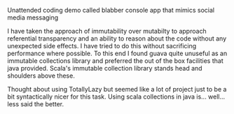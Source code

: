 Unattended coding demo called blabber console app that mimics social media messaging

I have taken the approach of immutability over mutabilty to approach referential transparency and an ability to reason about the code without any unexpected side effects. I have tried to do this without sacrificing performance where possible. To this end I found guava quite unuseful as an immutable collections library and preferred the out of the box facilities that java provided. Scala's immutable collection library stands head and shoulders above these.

Thought about using TotallyLazy but seemed like a lot of project just to be a bit syntactically nicer for this task. Using scala collections in java is... well... less said the better.